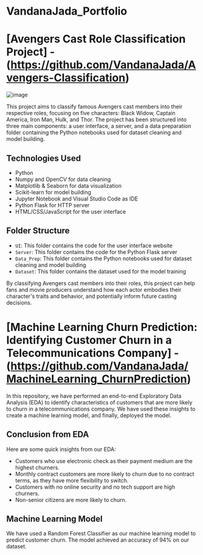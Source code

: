 # VandanaJada_Portfolio

# [Avengers Cast Role Classification Project] - (https://github.com/VandanaJada/Avengers-Classification)

![image](https://user-images.githubusercontent.com/85215744/230255670-f7b76b39-2ee8-47ef-bb62-c9441446e98a.png)  

This project aims to classify famous Avengers cast members into their respective roles, focusing on five characters: Black Widow, Captain America, Iron Man, Hulk, and Thor. The project has been structured into three main components: a user interface, a server, and a data preparation folder containing the Python notebooks used for dataset cleaning and model building.

## Technologies Used
- Python
- Numpy and OpenCV for data cleaning
- Matplotlib & Seaborn for data visualization
- Scikit-learn for model building
- Jupyter Notebook and Visual Studio Code as IDE
- Python Flask for HTTP server
- HTML/CSS/JavaScript for the user interface

## Folder Structure
- `UI`: This folder contains the code for the user interface website
- `Server`: This folder contains the code for the Python Flask server
- `Data_Prep`: This folder contains the Python notebooks used for dataset cleaning and model building
- `Dataset`: This folder contains the dataset used for the model training

By classifying Avengers cast members into their roles, this project can help fans and movie producers understand how each actor embodies their character's traits and behavior, and potentially inform future casting decisions.

# [Machine Learning Churn Prediction: Identifying Customer Churn in a Telecommunications Company] - (https://github.com/VandanaJada/MachineLearning_ChurnPrediction)

In this repository, we have performed an end-to-end Exploratory Data Analysis (EDA) to identify characteristics of customers that are more likely to churn in a telecommunications company. We have used these insights to create a machine learning model, and finally, deployed the model.

## Conclusion from EDA
Here are some quick insights from our EDA:

- Customers who use electronic check as their payment medium are the highest churners.
- Monthly contract customers are more likely to churn due to no contract terms, as they have more flexibility to switch.
- Customers with no online security and no tech support are high churners.
- Non-senior citizens are more likely to churn.

## Machine Learning Model
We have used a Random Forest Classifier as our machine learning model to predict customer churn. The model achieved an accuracy of 94% on our dataset.
